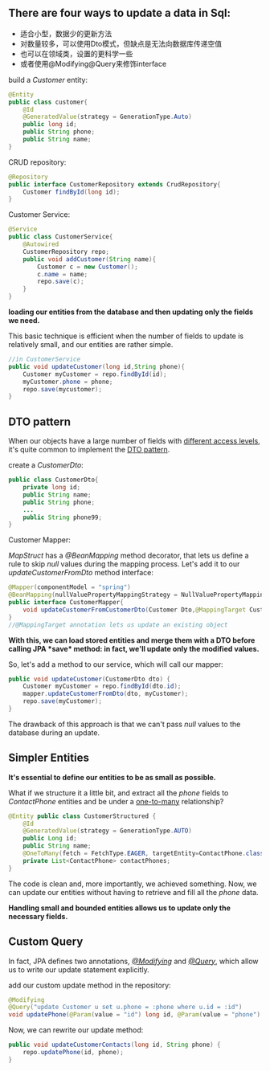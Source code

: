 ## There are four ways to update a data in Sql:

* 适合小型，数据少的更新方法
* 对数量较多，可以使用Dto模式，但缺点是无法向数据库传递空值
* 也可以在领域类，设置的更科学一些
* 或者使用@Modifying@Query来修饰interface

build a *Customer* entity:

```java
@Entity
public class customer{
	@Id
	@GeneratedValue(strategy = GenerationType.Auto)
	public long id;
	public String phone;
	public String name;
}
```

CRUD repository:

```java
@Repository
public interface CustomerRepository extends CrudRepository{
	Customer findById(long id);
}
```

Customer Service:

```java
@Service
public class CustomerService{
	@Autowired
	CustomerRepository repo;
	public void addCustomer(String name){
		Customer c = new Customer();
		c.name = name;
		repo.save(c);
	}
}
```

**loading our entities from the database and then updating only the fields we need.**

This basic technique is efficient when the number of fields to update is relatively small, and our entities are rather simple.

```java
//in CustomerService 
public void updateCustomer(long id,String phone){
	Customer myCustomer = repo.findById(id);
	myCustomer.phone = phone;
	repo.save(mycustomer);
}
```

##  DTO pattern

When our objects have a large number of fields with [different access levels](https://www.baeldung.com/java-access-modifiers), it's quite common to implement the [DTO pattern](https://www.baeldung.com/entity-to-and-from-dto-for-a-java-spring-application).

create a *CustomerDto*:

```java
public class CustomerDto{
	private long id;
	public String name;
	public String phone;
	...
	public String phone99;
}
```

Customer Mapper:

*MapStruct* has a *@BeanMapping* method decorator, that lets us define a rule to skip *null* values during the mapping process. Let's add it to our *updateCustomerFromDto* method interface:

```java
@Mapper(componentModel = "spring")
@BeanMapping(nullValuePropertyMappingStrategy = NullValuePropertyMappingStrategy.IGNORE)
public interface CustomerMapper{
	void updateCustomerFromCustomerDto(Customer Dto,@MappingTarget Customer entity);
}
//@MappingTarget annotation lets us update an existing object
```

**With this, we can load stored entities and merge them with a DTO before calling JPA \*save\* method: in fact, we'll update only the modified values.**

So, let's add a method to our service, which will call our mapper:

```java
public void updateCustomer(CustomerDto dto) {
    Customer myCustomer = repo.findById(dto.id);
    mapper.updateCustomerFromDto(dto, myCustomer);
    repo.save(myCustomer);
}
```

The drawback of this approach is that we can't pass *null* values to the database during an update.

## Simpler Entities

**It's essential to define our entities to be as small as possible.**

What if we structure it a little bit, and extract all the *phone* fields to *ContactPhone* entities and be under a [one-to-many](https://www.baeldung.com/hibernate-one-to-many) relationship?

```java
@Entity public class CustomerStructured {
    @Id 
    @GeneratedValue(strategy = GenerationType.AUTO)
    public Long id;
    public String name;
    @OneToMany(fetch = FetchType.EAGER, targetEntity=ContactPhone.class, mappedBy="customerId")    
    private List<ContactPhone> contactPhones;
}
```

The code is clean and, more importantly, we achieved something. Now, we can update our entities without having to retrieve and fill all the *phone* data.

**Handling small and bounded entities allows us to update only the necessary fields.**

## Custom Query

In fact, JPA defines two annotations, *[@Modifying](https://www.baeldung.com/spring-data-jpa-modifying-annotation)* and [*@Query*](https://www.baeldung.com/spring-data-jpa-query), which allow us to write our update statement explicitly.

add our custom update method in the repository:

```java
@Modifying
@Query("update Customer u set u.phone = :phone where u.id = :id")
void updatePhone(@Param(value = "id") long id, @Param(value = "phone") String phone);
```

Now, we can rewrite our update method:

```java
public void updateCustomerContacts(long id, String phone) {
    repo.updatePhone(id, phone);
}
```

